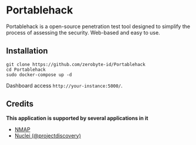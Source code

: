 # Portablehack

Portablehack is a open-source penetration test tool designed to simplify the process of assessing the security. Web-based and easy to use.

## Installation

```
git clone https://github.com/zerobyte-id/Portablehack
cd Portablehack
sudo docker-compose up -d
```

Dashboard access `http://your-instance:5000/`.

## Credits
**This application is supported by several applications in it**
- [NMAP](https://nmap.org/)
- [Nuclei (@projectdiscovery)](https://github.com/projectdiscovery/nuclei)
